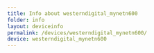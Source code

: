```yaml
---
title: Info about westerndigital_mynetn600
folder: info
layout: deviceinfo
permalink: /devices/westerndigital_mynetn600/
device: westerndigital_mynetn600
---
```

